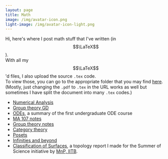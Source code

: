 ```yaml
--- 
layout: page
title: Math
image: /img/avatar-icon.png
light-image: /img/avatar-icon-light.png
---
```


Hi, here's where I post math stuff that I've written (in $$\LaTeX$$).  
With all my $$\LaTeX$$'d files, I also upload the source `.tex` code.  
To view those, you can go to the appropriate folder that you may find [here](https://github.com/aryamanmaithani/math). (Mostly, just changing the `.pdf` to `.tex` in the URL works as well but sometimes I have split the document into many `.tex` codes.)

* [Numerical Analysis](ma-214)
* [Group theory GD](group-theory-gd)
* [ODEs](ma-108), a summary of the first undergraduate ODE course
* [MA 107 notes](ma-107)
* [Group theory notes](ma-419)
* [Category theory](cat-theory)
* [Posets](posets)
* [Infinities and beyond](infinities-and-beyond)
* [Classification of Surfaces](classification-of-surfaces), a topology report I made for the Summer of Science initiative by [MnP, IITB](https://mnp-club.github.io/).